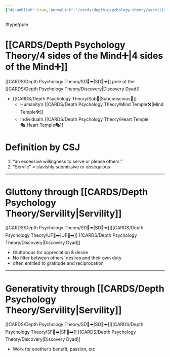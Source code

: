 ```yaml
---
{"dg-publish":true,"permalink":"/cards/depth-psychology-theory/servility/","created":"2022-12-31T17:44:59.239+01:00","updated":"2023-05-27T15:35:31.263+02:00"}
---
```


#type/pole 
# [[CARDS/Depth Psychology Theory/4 sides of the Mind➕\|4 sides of the Mind➕]]
[[CARDS/Depth Psychology Theory/SD🤸⬅️\|SD🤸⬅️]] pole of the [[CARDS/Depth Psychology Theory/Discovery\|Discovery Dyad]] 
- [[CARDS/Depth Psychology Theory/Sub🤸\|Subconscious🤸]]  
	- Humanity’s [[CARDS/Depth Psychology Theory/Mind Temple🛠️\|Mind Temple🛠️]] 
	- Individual’s [[CARDS/Depth Psychology Theory/Heart Temple🎭\|Heart Temple🎭]] 

# Definition by CSJ
1) “an excessive willingness to serve or please others.”
2) “Servile” = slavishly submissive or obsequious
---
# Gluttony through [[CARDS/Depth Psychology Theory/Servility\|Servility]] 
[[CARDS/Depth Psychology Theory/SD🤸⬅️\|SD🤸⬅️]][[CARDS/Depth Psychology Theory/UF👤➡️\|UF👤➡️]] [[CARDS/Depth Psychology Theory/Discovery\|Discovery Dyad]] 
- Gluttonous for appreciation & desire 
- No filter between others’ desires and their own duty
- often entitled to gratitude and reciprocation
---
# Generativity through [[CARDS/Depth Psychology Theory/Servility\|Servility]] 
[[CARDS/Depth Psychology Theory/SD🤸⬅️\|SD🤸⬅️]][[CARDS/Depth Psychology Theory/SF🤸➡️\|SF🤸➡️]] [[CARDS/Depth Psychology Theory/Discovery\|Discovery Dyad]] 
- Work for another’s benefit, passion, etc 
